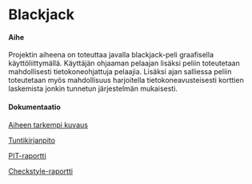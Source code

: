 # Blackjack

#### Aihe

Projektin aiheena on toteuttaa javalla blackjack-peli graafisella käyttöliittymällä. Käyttäjän ohjaaman pelaajan lisäksi peliin toteutetaan mahdollisesti tietokoneohjattuja pelaajia. Lisäksi ajan salliessa peliin toteutetaan myös mahdollisuus harjoitella tietokoneavusteisesti korttien laskemista jonkin tunnetun järjestelmän mukaisesti.

#### Dokumentaatio

[Aiheen tarkempi kuvaus](dokumentaatio/aiheenKuvausJaRakenne.md)

[Tuntikirjanpito](dokumentaatio/tuntikirjanpito.md)

[PIT-raportti](https://htmlpreview.github.io/?https://github.com/javikainen/Blackjack/blob/master/dokumentaatio/pit-raportti/201612020053/index.html)

[Checkstyle-raportti](https://htmlpreview.github.io/?https://github.com/javikainen/Blackjack/blob/master/dokumentaatio/checkstyle-raportti/checkstyle.html)
